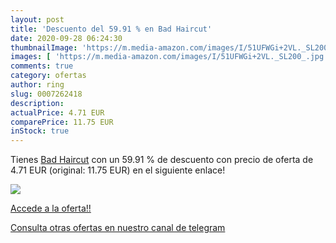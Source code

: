 ```yaml
---
layout: post
title: 'Descuento del 59.91 % en Bad Haircut'
date: 2020-09-28 06:24:30
thumbnailImage: 'https://m.media-amazon.com/images/I/51UFWGi+2VL._SL200_.jpg'
images: [ 'https://m.media-amazon.com/images/I/51UFWGi+2VL._SL200_.jpg' ]
comments: true
category: ofertas
author: ring
slug: 0007262418
description:
actualPrice: 4.71 EUR
comparePrice: 11.75 EUR
inStock: true
---
```


Tienes [Bad Haircut](https://www.amazon.com/dp/0007262418/?tag=redken08-20) con un 59.91 % de descuento con precio de oferta de 4.71 EUR (original: 11.75 EUR) en el siguiente enlace!

[![](https://m.media-amazon.com/images/I/51UFWGi+2VL._SL200_.jpg)](https://www.amazon.com/dp/0007262418/?tag=redken08-20)

[Accede a la oferta!!](https://www.amazon.com/dp/0007262418/?tag=redken08-20)

[Consulta otras ofertas en nuestro canal de telegram](https://t.me/s/ofertas25)
